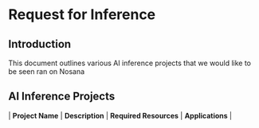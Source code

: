 # Request for Inference

## Introduction
This document outlines various AI inference projects that we would like to be seen ran on Nosana
## AI Inference Projects

| **Project Name**                | **Description**                                                                                   | **Required Resources**                                                                 | **Applications**                                                        |
